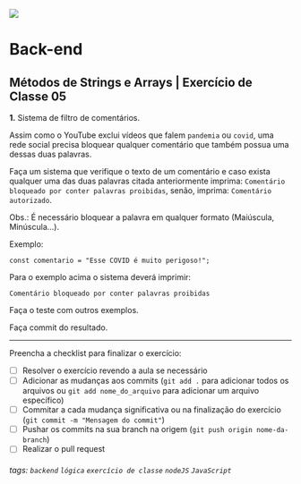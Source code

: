 ![](https://i.imgur.com/xG74tOh.png)

# Back-end

## Métodos de Strings e Arrays | Exercício de Classe 05

**1.** Sistema de filtro de comentários.

Assim como o YouTube exclui vídeos que falem `pandemia` ou `covid`, uma rede social precisa bloquear qualquer comentário que também possua uma dessas duas palavras.

Faça um sistema que verifique o texto de um comentário e caso exista qualquer uma das duas palavras citada anteriormente imprima: `Comentário bloqueado por conter palavras proibidas`, senão, imprima: `Comentário autorizado`.

Obs.: É necessário bloquear a palavra em qualquer formato (Maiúscula, Minúscula...).

Exemplo:

```javascript=
const comentario = "Esse COVID é muito perigoso!";
```

Para o exemplo acima o sistema deverá imprimir:

```
Comentário bloqueado por conter palavras proibidas
```

Faça o teste com outros exemplos.

Faça commit do resultado.

---

Preencha a checklist para finalizar o exercício:

-   [ ] Resolver o exercício revendo a aula se necessário
-   [ ] Adicionar as mudanças aos commits (`git add .` para adicionar todos os arquivos ou `git add nome_do_arquivo` para adicionar um arquivo específico)
-   [ ] Commitar a cada mudança significativa ou na finalização do exercício (`git commit -m "Mensagem do commit"`)
-   [ ] Pushar os commits na sua branch na origem (`git push origin nome-da-branch`)
-   [ ] Realizar o pull request

###### tags: `backend` `lógica` `exercício de classe` `nodeJS` `JavaScript`
